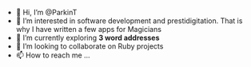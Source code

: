 - 👋 Hi, I’m @ParkinT
- 👀 I’m interested in software development and prestidigitation.  That is why I have written a few apps for Magicians
- 🌱 I’m currently exploring **3 word addresses**
- 💞️ I’m looking to collaborate on Ruby projects
- 📫 How to reach me ...

<!---
ParkinT/ParkinT is a ✨ special ✨ repository because its `README.md` (this file) appears on your GitHub profile.
You can click the Preview link to take a look at your changes.
--->
